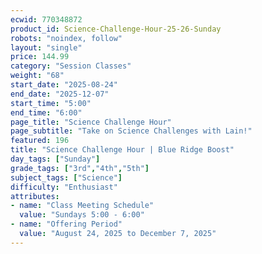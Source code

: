 ```yaml
---
ecwid: 770348872
product_id: Science-Challenge-Hour-25-26-Sunday
robots: "noindex, follow"
layout: "single"
price: 144.99
category: "Session Classes"
weight: "68"
start_date: "2025-08-24"
end_date: "2025-12-07"
start_time: "5:00"
end_time: "6:00"
page_title: "Science Challenge Hour"
page_subtitle: "Take on Science Challenges with Lain!"
featured: 196
title: "Science Challenge Hour | Blue Ridge Boost"
day_tags: ["Sunday"]
grade_tags: ["3rd","4th","5th"]
subject_tags: ["Science"]
difficulty: "Enthusiast"
attributes:
- name: "Class Meeting Schedule"
  value: "Sundays 5:00 - 6:00"
- name: "Offering Period"
  value: "August 24, 2025 to December 7, 2025"
---
```

